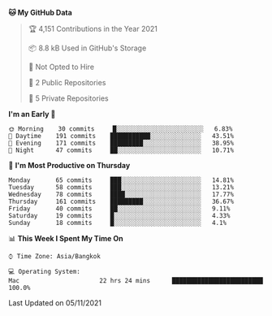 <!--START_SECTION:waka-->
**🐱 My GitHub Data** 

> 🏆 4,151 Contributions in the Year 2021
 > 
> 📦 8.8 kB Used in GitHub's Storage 
 > 
> 🚫 Not Opted to Hire
 > 
> 📜 2 Public Repositories 
 > 
> 🔑 5 Private Repositories  
 > 
**I'm an Early 🐤** 

```text
🌞 Morning    30 commits     █░░░░░░░░░░░░░░░░░░░░░░░░   6.83% 
🌆 Daytime    191 commits    ███████████░░░░░░░░░░░░░░   43.51% 
🌃 Evening    171 commits    █████████░░░░░░░░░░░░░░░░   38.95% 
🌙 Night      47 commits     ██░░░░░░░░░░░░░░░░░░░░░░░   10.71%

```
📅 **I'm Most Productive on Thursday** 

```text
Monday       65 commits     ███░░░░░░░░░░░░░░░░░░░░░░   14.81% 
Tuesday      58 commits     ███░░░░░░░░░░░░░░░░░░░░░░   13.21% 
Wednesday    78 commits     ████░░░░░░░░░░░░░░░░░░░░░   17.77% 
Thursday     161 commits    █████████░░░░░░░░░░░░░░░░   36.67% 
Friday       40 commits     ██░░░░░░░░░░░░░░░░░░░░░░░   9.11% 
Saturday     19 commits     █░░░░░░░░░░░░░░░░░░░░░░░░   4.33% 
Sunday       18 commits     █░░░░░░░░░░░░░░░░░░░░░░░░   4.1%

```


📊 **This Week I Spent My Time On** 

```text
⌚︎ Time Zone: Asia/Bangkok

💻 Operating System: 
Mac                      22 hrs 24 mins      █████████████████████████   100.0%

```


 Last Updated on 05/11/2021
<!--END_SECTION:waka-->